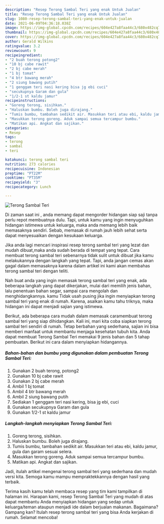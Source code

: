 ```yaml
---
description: "Resep Terong Sambal Teri yang enak Untuk Jualan"
title: "Resep Terong Sambal Teri yang enak Untuk Jualan"
slug: 1080-resep-terong-sambal-teri-yang-enak-untuk-jualan
date: 2021-06-09T04:36:18.038Z
image: https://img-global.cpcdn.com/recipes/604e427a8faa44c3/680x482cq70/terong-sambal-teri-foto-resep-utama.jpg
thumbnail: https://img-global.cpcdn.com/recipes/604e427a8faa44c3/680x482cq70/terong-sambal-teri-foto-resep-utama.jpg
cover: https://img-global.cpcdn.com/recipes/604e427a8faa44c3/680x482cq70/terong-sambal-teri-foto-resep-utama.jpg
author: Gerald Wilkins
ratingvalue: 3.2
reviewcount: 9
recipeingredient:
- "2 buah terong potong2"
- "10 bj cabe rawit"
- "2 bj cabe merah"
- "1 bj tomat"
- "4 btr bawang merah"
- "2 siung bawang putih"
- "1 genggam teri nasi kering bisa jg ebi cuci"
- "secukupnya Garam dan gula"
- "1/2-1 st kaldu jamur"
recipeinstructions:
- "Goreng terong, sisihkan."
- "Haluskan bumbu. Boleh juga dirajang."
- "Tumis bumbu, tambahan sedikit air. Masukkan teri atau ebi, kaldu jamur, gula dan garam sesuai selera."
- "Masukkan terong goreng. Aduk sampai semua tercampur bumbu."
- "Matikan api. Angkat dan sajikan."
categories:
- Resep
tags:
- terong
- sambal
- teri

katakunci: terong sambal teri 
nutrition: 273 calories
recipecuisine: Indonesian
preptime: "PT22M"
cooktime: "PT35M"
recipeyield: "3"
recipecategory: Lunch

---
```



![Terong Sambal Teri](https://img-global.cpcdn.com/recipes/604e427a8faa44c3/680x482cq70/terong-sambal-teri-foto-resep-utama.jpg)

Di zaman  saat ini , anda memang dapat mengorder hidangan siap saji tanpa perlu repot membuatnya dulu. Tapi, untuk kamu yang ingin menyuguhkan hidangan istimewa untuk keluarga, maka anda memang lebih baik memasaknya sendiri. Sebab, memasak di rumah jauh lebih sehat serta dapat menyesuaikan dengan kesukaan keluarga.

Jika anda lagi mencari inspirasi resep terong sambal teri yang lezat dan mudah dibuat,maka anda sudah berada di tempat yang tepat. Cara membuat terong sambal teri  sebenarnya tidak sulit untuk dibuat jika kamu melakukannya dengan langkah yang tepat. Tapi, anda jangan cemas akan gagal dalam memasaknya 
karena dalam artikel ini kami akan membahas terong sambal teri dengan teliti.  



Nah buat anda yang ingin memasak terong sambal teri yang enak, ada beberapa langkah yang dapat dikerjakan, mulai dari memilih jenis bahan, lalu penentuan bahan segar, sampai cara mengolah dan menghidangkannya. kamu Tidak usah pusing jika ingin menyiapkan terong sambal teri yang enak di rumah. Karena, asalkan kamu  tahu triknya, maka hidangan ini dapat menjadi sajian yang istimewa.

Berikut, ada beberapa cara mudah dalam memasak caramembuat terong sambal teri yang siap dihidangkan. Kali ini, mari kita coba siapkan terong sambal teri sendiri di rumah. Tetap berbahan yang sederhana, sajian ini bisa memberi manfaat untuk membantu menjaga kesehatan tubuh kita. Anda dapat membuat Terong Sambal Teri memakai 9 jenis bahan dan 5 tahap pembuatan. Berikut ini cara dalam menyiapkan hidangannya.

<!--inarticleads1-->

##### Bahan-bahan dan bumbu yang digunakan dalam pembuatan Terong Sambal Teri:

1. Gunakan 2 buah terong, potong2
1. Gunakan 10 bj cabe rawit
1. Gunakan 2 bj cabe merah
1. Ambil 1 bj tomat
1. Ambil 4 btr bawang merah
1. Ambil 2 siung bawang putih
1. Sediakan 1 genggam teri nasi kering, bisa jg ebi, cuci
1. Gunakan secukupnya Garam dan gula
1. Gunakan 1/2-1 st kaldu jamur




<!--inarticleads2-->

##### Langkah-langkah menyiapkan Terong Sambal Teri:

1. Goreng terong, sisihkan.
1. Haluskan bumbu. Boleh juga dirajang.
1. Tumis bumbu, tambahan sedikit air. Masukkan teri atau ebi, kaldu jamur, gula dan garam sesuai selera.
1. Masukkan terong goreng. Aduk sampai semua tercampur bumbu.
1. Matikan api. Angkat dan sajikan.




Jadi, itulah artikel mengenai  terong sambal teri  yang sederhana dan mudah versi kita. Semoga kamu mampu mempraktekkannya dengan hasil yang terbaik. 

Terima kasih kamu telah membaca resep yang tim kami tampilkan di halaman ini. Harapan kami, resep  Terong Sambal Teri yang mudah di atas dapat membantu Anda menyiapkan hidangan yang sedap untuk keluarga/teman ataupun menjadi ide dalam berjualan makanan. Bagaimana? Gampang kan? Itulah resep terong sambal teri yang bisa Anda kerjakan di rumah. Selamat mencoba!

